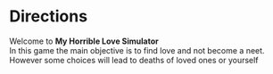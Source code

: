 # Directions
Welcome to **My Horrible Love Simulator**  
In this game the main objective is to find love and not become a neet. However some choices will lead to deaths of loved ones or yourself